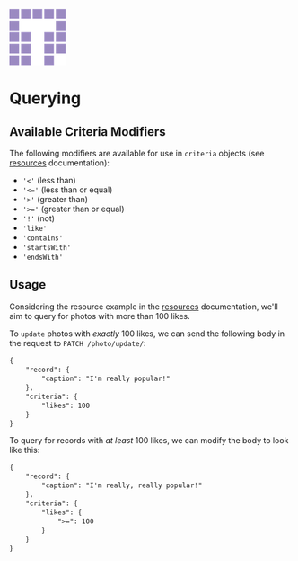 
![Tendigi Logo](assets/logo.png)
# Querying

## Available Criteria Modifiers

The following modifiers are available for use in `criteria` objects (see [resources](./resources.html) documentation):

* `'<'` (less than)
* `'<='` (less than or equal)
* `'>'` (greater than)
* `'>='` (greater than or equal)
* `'!'` (not)
* `'like'`
* `'contains'`
* `'startsWith'`
* `'endsWith'`

## Usage

Considering the resource example in the [resources](./resources.html) documentation, we'll aim to query for photos with more than 100 likes.

To `update` photos with _exactly_ 100 likes, we can send the following body in the request to `PATCH /photo/update/`:

```
{
    "record": {
        "caption": "I'm really popular!"
    },
    "criteria": {
        "likes": 100
    }
}
```

To query for records with *at least* 100 likes, we can modify the body to look like this:

```
{
    "record": {
        "caption": "I'm really, really popular!"
    },
    "criteria": {
        "likes": {
        	">=": 100
        }
    }
}
```



